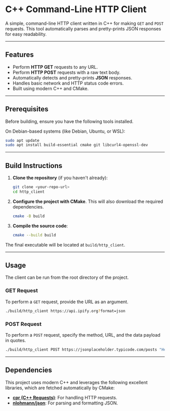 # C++ Command-Line HTTP Client

A simple, command-line HTTP client written in C++ for making `GET` and `POST` requests. This tool automatically parses and pretty-prints JSON responses for easy readability.

-----

## Features

  * Perform **HTTP GET** requests to any URL.
  * Perform **HTTP POST** requests with a raw text body.
  * Automatically detects and pretty-prints **JSON** responses.
  * Handles basic network and HTTP status code errors.
  * Built using modern C++ and CMake.

-----

## Prerequisites

Before building, ensure you have the following tools installed.

On Debian-based systems (like Debian, Ubuntu, or WSL):

```bash
sudo apt update
sudo apt install build-essential cmake git libcurl4-openssl-dev
```

-----

## Build Instructions

1.  **Clone the repository** (if you haven't already):

    ```bash
    git clone <your-repo-url>
    cd http_client
    ```

2.  **Configure the project with CMake**. This will also download the required dependencies.

    ```bash
    cmake -B build
    ```

3.  **Compile the source code**:

    ```bash
    cmake --build build
    ```

The final executable will be located at `build/http_client`.

-----

## Usage

The client can be run from the root directory of the project.

### GET Request

To perform a `GET` request, provide the URL as an argument.

```bash
./build/http_client https://api.ipify.org?format=json
```

### POST Request

To perform a `POST` request, specify the method, URL, and the data payload in quotes.

```bash
./build/http_client POST https://jsonplaceholder.typicode.com/posts "Hello, World!"
```

-----

## Dependencies

This project uses modern C++ and leverages the following excellent libraries, which are fetched automatically by CMake:

  * [**cpr (C++ Requests)**](https://github.com/libcpr/cpr): For handling HTTP requests.
  * [**nlohmann/json**](https://github.com/nlohmann/json): For parsing and formatting JSON.
